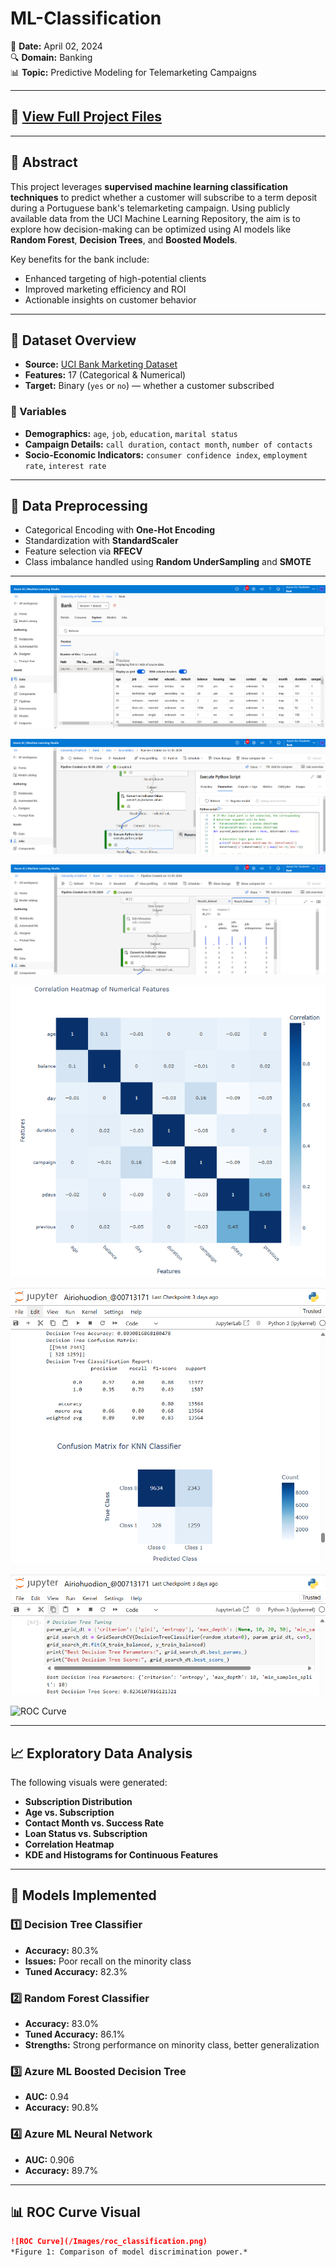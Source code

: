 # ML-Classification  
📅 **Date:** April 02, 2024  
🔍 **Domain:** Banking  
📊 **Topic:** Predictive Modeling for Telemarketing Campaigns

---

## 🔗 [View Full Project Files](https://github.com/Clemobrain/Clem_Portfolio/blob/main/Big%20Data%20And%20Machine%20learning%20Project)

---

## 🧠 Abstract

This project leverages **supervised machine learning classification techniques** to predict whether a customer will subscribe to a term deposit during a Portuguese bank's telemarketing campaign. Using publicly available data from the UCI Machine Learning Repository, the aim is to explore how decision-making can be optimized using AI models like **Random Forest**, **Decision Trees**, and **Boosted Models**.

Key benefits for the bank include:  
- Enhanced targeting of high-potential clients  
- Improved marketing efficiency and ROI  
- Actionable insights on customer behavior  

---

## 📂 Dataset Overview

- **Source:** [UCI Bank Marketing Dataset](https://archive.ics.uci.edu/dataset/222/bank+marketing)  
- **Features:** 17 (Categorical & Numerical)  
- **Target:** Binary (`yes` or `no`) — whether a customer subscribed

### 🔑 Variables
- **Demographics:** `age`, `job`, `education`, `marital status`  
- **Campaign Details:** `call duration`, `contact month`, `number of contacts`  
- **Socio-Economic Indicators:** `consumer confidence index`, `employment rate`, `interest rate`

---

## 🧹 Data Preprocessing

- Categorical Encoding with **One-Hot Encoding**
- Standardization with **StandardScaler**
- Feature selection via **RFECV**
- Class imbalance handled using **Random UnderSampling** and **SMOTE**

---

![Azure Dataset Upload](/Photo/Azuredatasetupload.png)  

![Convert to Indicator Values - Step 1](/Photo/convert1.png)  

![Convert to Indicator Values - Step 2](/Photo/convert2.png)  

![Correlation Heatmap](/Photo/correlation%20heat%20map.png)  

![Decision Tree Classification Result](/Photo/Decision%20tree%20class.png)  

![Decision Tree Tuning Output](/Photo/decission%20tree%20tune.png)  

![ROC Curve](/Photo/92cb52c8-ddb2-48e2-b043-d286353cf35d.png)  




---

## 📈 Exploratory Data Analysis

The following visuals were generated:

- **Subscription Distribution**
- **Age vs. Subscription**
- **Contact Month vs. Success Rate**
- **Loan Status vs. Subscription**
- **Correlation Heatmap**
- **KDE and Histograms for Continuous Features**

---

## 🤖 Models Implemented

### 1️⃣ Decision Tree Classifier
- **Accuracy:** 80.3%  
- **Issues:** Poor recall on the minority class  
- **Tuned Accuracy:** 82.3%

### 2️⃣ Random Forest Classifier
- **Accuracy:** 83.0%  
- **Tuned Accuracy:** 86.1%  
- **Strengths:** Strong performance on minority class, better generalization

### 3️⃣ Azure ML Boosted Decision Tree
- **AUC:** 0.94  
- **Accuracy:** 90.8%

### 4️⃣ Azure ML Neural Network
- **AUC:** 0.906  
- **Accuracy:** 89.7%

---

## 📊 ROC Curve Visual

```md
![ROC Curve](/Images/roc_classification.png)  
*Figure 1: Comparison of model discrimination power.*

